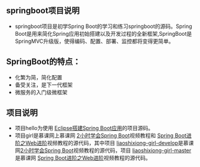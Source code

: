 ## springboot项目说明
- springboot项目是初学Spring Boot的学习和练习springboot的源码。Spring Boot是用来简化Spring应用初始搭建以及开发过程的全新框架,SpringBoot是SpringMVC升级版，使得编码、配置、部署、监控都将变得更简单。
## SpringBoot的特点：
- 化繁为简，简化配置
- 备受关注，是下一代框架
- 微服务的入门级微框架

## 项目说明
- 项目hello为使用 [Eclipse搭建Spring Boot应用](http://www.jianshu.com/p/052fe1d45c5c)的项目源码。
- 项目girl是慕课网上慕课网 [2小时学会Spring Boot](http://www.imooc.com/learn/767)视频教程和 [Spring Boot进阶之Web进阶]( http://www.imooc.com/learn/810)视频教程的源代码，其中项目 [liaoshixiong-girl-develop](/tree/master/girl/liaoshixiong-girl-develop/)是慕课网[2小时学会Spring Boot](http://www.imooc.com/learn/767)视频教程的源代码，项目 [liaoshixiong-girl-master](/tree/master/girl/liaoshixiong-girl-develop/)是慕课网 [Spring Boot进阶之Web进阶]( http://www.imooc.com/learn/810)视频教程的源代码。


